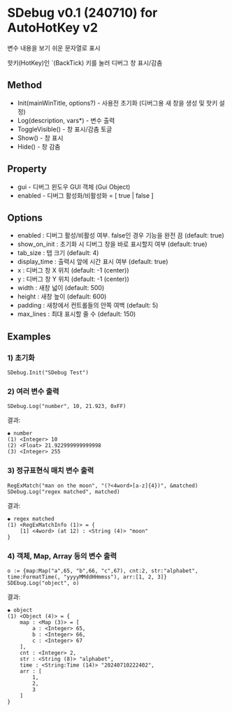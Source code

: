 SDebug v0.1 (240710) for AutoHotKey v2
=====================

변수 내용을 보기 쉬운 문자열로 표시

핫키(HotKey)인 `(BackTick) 키를 눌러 디버그 창 표시/감춤

## Method

* Init(mainWinTitle, options?) - 사용전 초기화 (디버그용 새 창을 생성 및 핫키 설정)
* Log(description, vars*) - 변수 출력
* ToggleVisible() - 창 표시/감춤 토글
* Show() - 창 표시
* Hide() - 창 감춤

## Property

* gui - 디버그 윈도우 GUI 객체 (Gui Object)
* enabled - 디버그 활성화/비활성화 = [ true | false ]

## Options

* enabled : 디버그 활성/비활성 여부. false인 경우 기능을 완전 끔 (default: true)
* show_on_init : 초기화 시 디버그 창을 바로 표시할지 여부 (default: true)
* tab_size : 탭 크기 (default: 4)
* display_time : 출력시 앞에 시간 표시 여부 (default: true)
* x : 디버그 창 X 위치 (default: -1 (center))
* y : 디버그 창 Y 위치 (default: -1 (center))
* width : 새창 넓이 (default: 500)
* height : 새창 높이 (default: 600)
* padding : 새창에서 컨트롤들의 안쪽 여백 (default: 5)
* max_lines : 최대 표시할 줄 수 (default: 150)


## Examples

### 1) 초기화

```AutoHotkey
SDebug.Init("SDebug Test")
```

### 2) 여러 변수 출력

```AutoHotkey
SDebug.Log("number", 10, 21.923, 0xFF)
```

결과:

    ◆ number
    (1) <Integer> 10
    (2) <Float> 21.922999999999998
    (3) <Integer> 255

### 3) 정규표현식 매치 변수 출력

```AutoHotkey
RegExMatch("man on the moon", "(?<4word>[a-z]{4})", &matched)
SDebug.Log("regex matched", matched)
```

결과:

    ◆ regex matched
    (1) <RegExMatchInfo (1)> = {
        [1] <4word> (at 12) : <String (4)> "moon"
    }

### 4) 객체, Map, Array 등의 변수 출력

```AutoHotKey
o := {map:Map("a",65, "b",66, "c",67), cnt:2, str:"alphabet", time:FormatTime(, "yyyyMMddHHmmss"), arr:[1, 2, 3]}
SDEbug.Log("object", o)
```

결과:

    ◆ object
    (1) <Object (4)> = {
        map : <Map (3)> = [
            a : <Integer> 65,
            b : <Integer> 66,
            c : <Integer> 67
        ],
        cnt : <Integer> 2,
        str : <String (8)> "alphabet",
        time : <String:Time (14)> "20240710222402",
        arr : [
            1,
            2,
            3
        ]
    }
